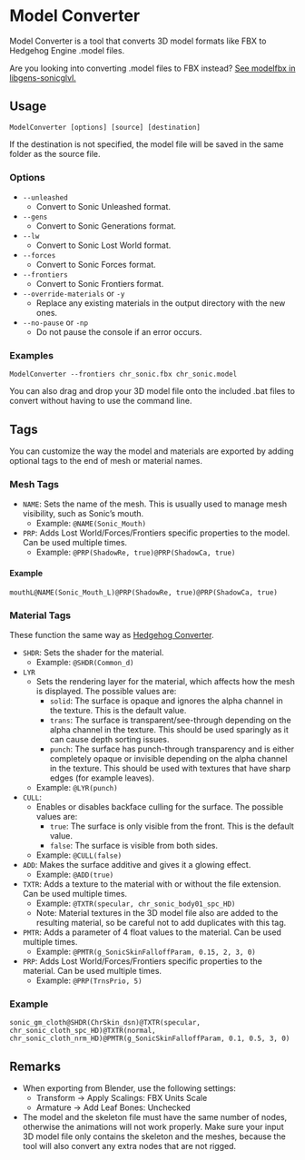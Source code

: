 # Model Converter

Model Converter is a tool that converts 3D model formats like FBX to Hedgehog Engine .model files.

Are you looking into converting .model files to FBX instead? [See modelfbx in libgens-sonicglvl.](https://github.com/DarioSamo/libgens-sonicglvl.git)

## Usage

```
ModelConverter [options] [source] [destination]
```

If the destination is not specified, the model file will be saved in the same folder as the source file.

### Options

* `--unleashed`
	* Convert to Sonic Unleashed format.
* `--gens`
	* Convert to Sonic Generations format.
* `--lw`
	* Convert to Sonic Lost World format.
* `--forces`
	* Convert to Sonic Forces format.
* `--frontiers`
	* Convert to Sonic Frontiers format.
* `--override-materials` or `-y`
	* Replace any existing materials in the output directory with the new ones.
* `--no-pause` or `-np`
	* Do not pause the console if an error occurs.
	
### Examples

```
ModelConverter --frontiers chr_sonic.fbx chr_sonic.model
```

You can also drag and drop your 3D model file onto the included .bat files to convert without having to use the command line.

## Tags

You can customize the way the model and materials are exported by adding optional tags to the end of mesh or material names.

### Mesh Tags

* `NAME`: Sets the name of the mesh. This is usually used to manage mesh visibility, such as Sonic’s mouth.
	* Example: `@NAME(Sonic_Mouth)`
* `PRP`: Adds Lost World/Forces/Frontiers specific properties to the model. Can be used multiple times.
	* Example: `@PRP(ShadowRe, true)@PRP(ShadowCa, true)`

#### Example

```
mouthL@NAME(Sonic_Mouth_L)@PRP(ShadowRe, true)@PRP(ShadowCa, true)
```

### Material Tags

These function the same way as [Hedgehog Converter](https://github.com/DarioSamo/libgens-sonicglvl).

* `SHDR`: Sets the shader for the material.
	* Example: `@SHDR(Common_d)`
* `LYR`
	* Sets the rendering layer for the material, which affects how the mesh is displayed. The possible values are:
		* `solid`: The surface is opaque and ignores the alpha channel in the texture. This is the default value.
		* `trans`: The surface is transparent/see-through depending on the alpha channel in the texture. This should be used sparingly as it can cause depth sorting issues.
		* `punch`: The surface has punch-through transparency and is either completely opaque or invisible depending on the alpha channel in the texture. This should be used with textures that have sharp edges (for example leaves).
	* Example: `@LYR(punch)`
* `CULL`:
	* Enables or disables backface culling for the surface. The possible values are:
		* `true`: The surface is only visible from the front. This is the default value.
		* `false`: The surface is visible from both sides.
	* Example: `@CULL(false)`
* `ADD`: Makes the surface additive and gives it a glowing effect.
	* Example: `@ADD(true)`
* `TXTR`: Adds a texture to the material with or without the file extension. Can be used multiple times.
	* Example: `@TXTR(specular, chr_sonic_body01_spc_HD)`
	* Note: Material textures in the 3D model file also are added to the resulting material, so be careful not to add duplicates with this tag.
* `PMTR`: Adds a parameter of 4 float values to the material. Can be used multiple times.
	* Example: `@PMTR(g_SonicSkinFalloffParam, 0.15, 2, 3, 0)`
* `PRP`: Adds Lost World/Forces/Frontiers specific properties to the material. Can be used multiple times.
	* Example: `@PRP(TrnsPrio, 5)`
	
### Example

```
sonic_gm_cloth@SHDR(ChrSkin_dsn)@TXTR(specular, chr_sonic_cloth_spc_HD)@TXTR(normal, chr_sonic_cloth_nrm_HD)@PMTR(g_SonicSkinFalloffParam, 0.1, 0.5, 3, 0)
```

## Remarks

* When exporting from Blender, use the following settings:
	* Transform -> Apply Scalings: FBX Units Scale
	* Armature -> Add Leaf Bones: Unchecked
*  The model and the skeleton file must have the same number of nodes, otherwise the animations will not work properly. Make sure your input 3D model file only contains the skeleton and the meshes, because the tool will also convert any extra nodes that are not rigged.